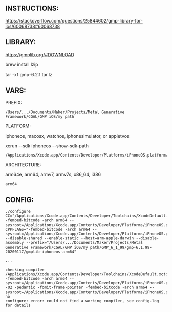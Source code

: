 

## INSTRUCTIONS:

https://stackoverflow.com/questions/25844602/gmp-library-for-ios/60068738#60068738

## LIBRARY:

https://gmplib.org/#DOWNLOAD

brew install lzip

tar -xf gmp-6.2.1.tar.lz

## VARS:

PREFIX:

```
/Users/.../Documents/Maker/Projects/Metal Generative Framework/CGAL/GMP iOS/my path
```

PLATFORM:

iphoneos, macosx, watchos, iphonesimulator, or appletvos

xcrun --sdk iphoneos --show-sdk-path

```
/Applications/Xcode.app/Contents/Developer/Platforms/iPhoneOS.platform/Developer/SDKs/iPhoneOS14.4.sdk
```

ARCHITECTURE:

arm64e, arm64, armv7, armv7s, x86_64, i386

```
arm64
```



## CONFIG:

```
./configure CC="/Applications/Xcode.app/Contents/Developer/Toolchains/XcodeDefault.xctoolchain/usr/bin/clang -fembed-bitcode -arch arm64 --sysroot=/Applications/Xcode.app/Contents/Developer/Platforms/iPhoneOS.platform/Developer/SDKs/iPhoneOS14.4.sdk" CPPFLAGS="-fembed-bitcode -arch arm64 --sysroot=/Applications/Xcode.app/Contents/Developer/Platforms/iPhoneOS.platform/Developer/SDKs/iPhoneOS14.4.sdk" --disable-shared --enable-static --host=arm-apple-darwin --disable-assembly --prefix="/Users/.../Documents/Maker/Projects/Metal Generative Framework/CGAL/GMP iOS/my path/GMP_6_1_99/gmp-6.1.99-20200117/gmplib-iphoneos-arm64"

...

checking compiler /Applications/Xcode.app/Contents/Developer/Toolchains/XcodeDefault.xctoolchain/usr/bin/clang -fembed-bitcode -arch arm64 --sysroot=/Applications/Xcode.app/Contents/Developer/Platforms/iPhoneOS.platform/Developer/SDKs/iPhoneOS14.4.sdk -O2 -pedantic -fomit-frame-pointer -fembed-bitcode -arch arm64 --sysroot=/Applications/Xcode.app/Contents/Developer/Platforms/iPhoneOS.platform/Developer/SDKs/iPhoneOS14.4.sdk... no
configure: error: could not find a working compiler, see config.log for details

```

